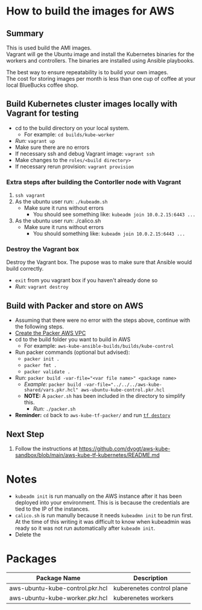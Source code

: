 
# How to build the images for AWS

## Summary
This is used build the AMI images. \
Vagrant will ge the Ubuntu image and install the Kubernetes binaries for the workers and controllers. The binaries are installed using Ansible playbooks.

The best way to ensure repeatability is to build your own images.  \
The cost for storing images per month is less than one cup of coffee at your local BlueBucks coffee shop.

## Build Kubernetes cluster images locally with Vagrant for testing
   * cd to the build directory on your local system.
      * For example: `cd builds/kube-worker`
   * *Run:* `vagrant up`
   * Make sure there are no errors
   * If necessary ssh and debug Vagrant image: `vagrant ssh`
   * Make changes to the `roles/<build directory>`
   * If necessary rerun provision: `vagrant provision`

### Extra steps after building the Contorller node with Vagrant
1. `ssh vagrant`
2. As the ubuntu user run: `./kubeadm.sh`
   * Make sure it runs without errors
     * You should see something like: `kubeadm join 10.0.2.15:6443 ...`
3. As the ubuntu user run: ./calico.sh
   * Make sure it runs without errors
     * You should something like: `kubeadm join 10.0.2.15:6443 ...`

### Destroy the Vagrant box

Destroy the Vagrant box. The pupose was to make sure that Ansible would build correctly.
* `exit` from you vagrant box if you haven't already done so
* *Run:* `vagrant destroy`


## Build with Packer and store on AWS
   * Assuming that there were no error with the steps above, continue with the following steps.
   * [Create the Packer AWS VPC](https://github.com/dvogt/aws-kube-sandbox/blob/main/aws-kube-tf-packer/README.md)
   * cd to the build folder you want to build in AWS
     * For example: `aws-kube-ansible-builds/builds/kube-control`
   * Run packer commands (optional but advised):
      * `packer init .`
      * `packer fmt .`
      * `packer validate .`
   * Run: `packer build -var-file="<var file name>" <package name>` 
      * *Example:* `packer build -var-file="../../../aws-kube-shared/vars.pkr.hcl" aws-ubuntu-kube-control.pkr.hcl`
      * **NOTE:** A `packer.sh` has been included in the directory to simplify this. 
         * *Run:* `./packer.sh`
   * **Reminder:** `cd` back to `aws-kube-tf-packer/` and run [`tf destory`](https://github.com/dvogt/aws-kube-sandbox/blob/main/aws-kube-tf-packer/README.md)

## Next Step

1. Follow the instructions at https://github.com/dvogt/aws-kube-sandbox/blob/main/aws-kube-tf-kubernetes/README.md


# Notes

* `kubeadm init` is run manually on the AWS instance after it has been deployed into your environment. This is is because the credentials are tied to the IP of the instances.
* `calico.sh` is run manully because it needs `kubeadmn init` to be run first. At the time of this writing it was difficult to know when kubeadmin was ready so it was not run automatically after `kubeadm init`.
* Delete the 

# Packages

|Package Name|Description|
|---|---|
|aws-ubuntu-kube-control.pkr.hcl  |kuberenetes control plane|
|aws-ubuntu-kube-worker.pkr.hcl   |kuberenetes workers|



